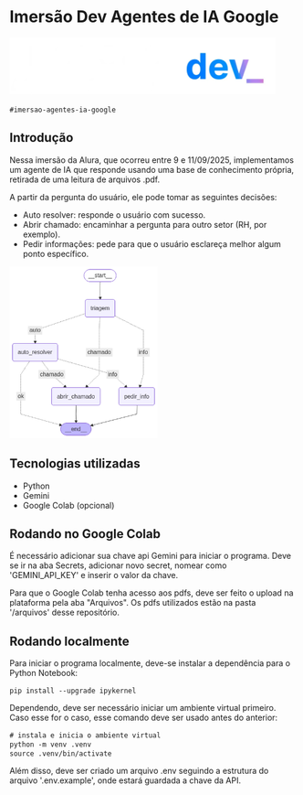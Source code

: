 # Imersão Dev Agentes de IA Google

<img src="docs/imersao.webp" height="100px">

<br/>

`#imersao-agentes-ia-google`

## Introdução

Nessa imersão da Alura, que ocorreu entre 9 e 11/09/2025, implementamos um agente de IA que responde usando uma base de conhecimento própria, retirada de uma leitura de arquivos .pdf.

A partir da pergunta do usuário, ele pode tomar as seguintes decisões:
- Auto resolver: responde o usuário com sucesso.
- Abrir chamado: encaminhar a pergunta para outro setor (RH, por exemplo).
- Pedir informações: pede para que o usuário esclareça melhor algum ponto específico.

<img src="docs/grafo_agente.png" height="300px">

## Tecnologias utilizadas
- Python
- Gemini
- Google Colab (opcional)

## Rodando no Google Colab
É necessário adicionar sua chave api Gemini para iniciar o programa. Deve se ir na aba Secrets, adicionar novo secret, nomear como 'GEMINI_API_KEY' e inserir o valor da chave.

Para que o Google Colab tenha acesso aos pdfs, deve ser feito o upload na plataforma pela aba "Arquivos". Os pdfs utilizados estão na pasta '/arquivos' desse repositório.

## Rodando localmente
Para iniciar o programa localmente, deve-se instalar a dependência para o Python Notebook:

```
pip install --upgrade ipykernel
```

Dependendo, deve ser necessário iniciar um ambiente virtual primeiro. Caso esse for o caso, esse comando deve ser usado antes do anterior:

```
# instala e inicia o ambiente virtual
python -m venv .venv
source .venv/bin/activate
```

Além disso, deve ser criado um arquivo .env seguindo a estrutura do arquivo '.env.example', onde estará guardada a chave da API.